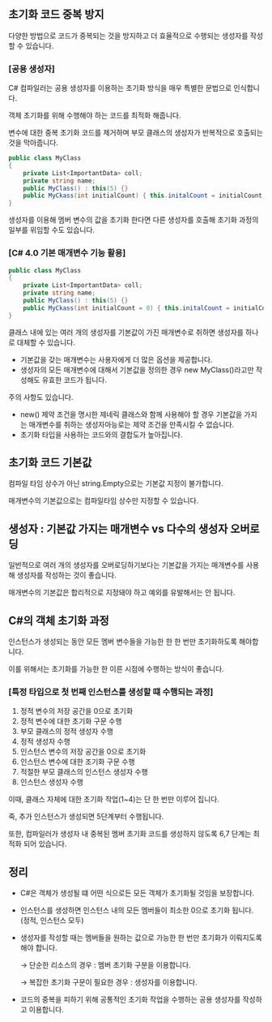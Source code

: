## 초기화 코드 중복 방지

다양한 방법으로 코드가 중복되는 것을 방지하고 더 효율적으로 수행되는 생성자를 작성할 수 있습니다.

### [공용 생성자]

C# 컴파일러는 공용 생성자를 이용하는 초기화 방식을 매우 특별한 문법으로 인식합니다.

객체 초기화를 위해 수행해야 하는 코드를 최적화 해줍니다.

변수에 대한 중복 초기화 코드를 제거하며 부모 클래스의 생성자가 반복적으로 호출되는 것을 막아줍니다.

```csharp
public class MyClass
{
	private List<ImportantData> coll;
	private string name;
	public MyClass() : this(5) {}
	public MyCkass(int initialCount) { this.initalCount = initialCount; }
}
```

생성자를 이용해 멤버 변수의 값을 초기화 한다면 다른 생성자를 호출해 초기화 과정의 일부를 위임할 수도 있습니다.

### [C# 4.0 기본 매개변수 기능 활용]

```csharp
public class MyClass
{
	private List<ImportantData> coll;
	private string name;
	public MyClass() : this(5) {}
	public MyCkass(int initialCount = 0) { this.initalCount = initialCount; }
}
```

클래스 내에 있는 여러 개의 생성자를 기본값이 가진 매개변수로 취하면 생성자를 하나로 대체할 수 있습니다.

- 기본값을 갖는 매개변수는 사용자에게 더 많은 옵션을 제공합니다.
- 생성자의 모든 매개변수에 대해서 기본값을 정의한 경우 new MyClass()라고만 작성해도 유효한 코드가 됩니다.

주의 사항도 있습니다.

- new() 제약 조건을 명시한 제네릭 클래스와 함께 사용해야 할 경우 기본값을 가지는 매개변수를 취하는 생성자마능로는 제약 조건을 만족시킬 수 없습니다.
- 초기화 타입을 사용하는 코드와의 결합도가 높아집니다.

## 초기화 코드 기본값

컴파일 타임 상수가 아닌 string.Empty으로는 기본값 지정이 불가합니다.

매개변수의 기본값으로는 컴파일타임 상수만 지정할 수 있습니다.

## 생성자 : 기본값 가지는 매개변수 vs 다수의 생성자 오버로딩

일반적으로 여러 개의 생성자를 오버로딩하기보다는 기본값을 가지는 매개변수를 사용해 생성자를 작성하는 것이 좋습니다.

매개변수의 기본값은 합리적으로 지정돼야 하고 예외를 유발해서는 안 됩니다.

## C#의 객체 초기화 과정

인스턴스가 생성되는 동안 모든 멤버 변수들을 가능한 한 한 번만 초기화하도록 해야합니다.

이를 위해서는 초기화를 가능한 한 이른 시점에 수행하는 방식이 좋습니다.

### [특정 타입으로 첫 번째 인스턴스를 생성할 떄 수행되는 과정]

1. 정적 변수의 저장 공간을 0으로 초기화
2. 정적 변수에 대한 초기화 구문 수행
3. 부모 클래스의 정적 생성자 수행
4. 정적 생성자 수행
5. 인스턴스 변수의 저장 공간을 0으로 초기화
6. 인스턴스 변수에 대한 조기화 구문 수행
7. 적절한 부모 클래스의 인스턴스 생성자 수행
8. 인스턴스 생성자 수행

이때, 클래스 자체에 대한 초기화 작업(1~4)는 단 한 번만 이루어 집니다.

죽, 추가 인스턴스가 생성되면 5단계부터 수행됩니다.

또한, 컴파일러가 생성자 내 중복된 멤버 초기화 코드를 생성하지 않도록 6,7 단계는 최적화 되어 있습니다.

## 정리

- C#은 객체가 생성될 떄 어떤 식으로든 모든 객체가 초기화될 것임을 보장합니다.
- 인스턴스를 생성하면 인스턴스 내의 모든 멤버들이 최소한 0으로 초기화 됩니다. (정적, 인스턴스 모두)
- 생성자를 작성할 때는 멤버들을 원하는 값으로 가능한 한 번만 초기화가 이뤄지도록 해야 합니다.
    
    → 단순한 리소스의 경우 : 멤버 초기화 구분을 이용합니다.
    
    → 복잡한 초기화 구문이 필요한 경우 : 생성자를 이용합니다.
    
- 코드의 중복을 피하기 위해 공통적인 초기화 작업을 수행하는 공용 생성자를 작성하고 이용합니다.

